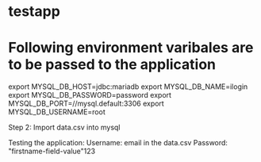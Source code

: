 # testapp
# Following environment varibales are to be passed to the application
export MYSQL_DB_HOST=jdbc:mariadb
export MYSQL_DB_NAME=ilogin
export MYSQL_DB_PASSWORD=password
export MYSQL_DB_PORT=//mysql.default:3306
export MYSQL_DB_USERNAME=root
  
Step 2: Import data.csv into mysql

 Testing the application:
  Username: email in the data.csv
  Password: "firstname-field-value"123
 
